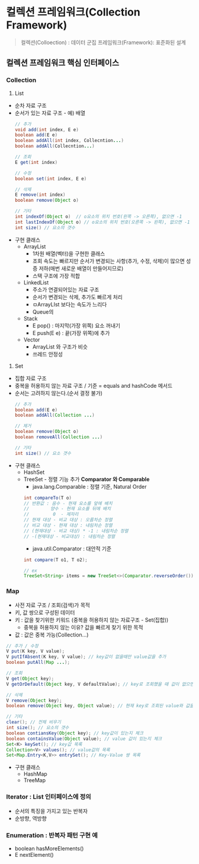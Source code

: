 # 컬렉션 프레임워크(Collection Framework)

> 컬렉션(Colloection) : 데이터 군집
> 프레임워크(Framework): 표준화된 설계

## 컬렉션 프레임워크 핵심 인터페이스

### Collection

1. List

- 순차 자료 구조
- 순서가 있는 자료 구조 - 예) 배열
  ```java
  // 추가
  void add(int index, E e)
  boolean add(E e)
  boolean addAll(int index, Collecntion...)
  boolean addAll(Collecntion...)

  // 조회
  E get(int index)

  // 수정
  boolean set(int index, E e)

  // 삭제
  E remove(int index)
  boolean remove(Object o)

  // 기타
  int indexOf(Object o)  // o요소의 위치 번호(왼쪽 -> 오른쪽), 없으면 -1
  int lastIndexOf(Object o) // o요소의 위치 번호(오른쪽 -> 왼쪽), 없으면 -1
  int size() // 요소의 갯수
  ```
- 구현 클래스
  - ArrayList
    - 1차원 배열(벡터)을 구현한 클래스
    - 조회 속도는 빠르지만 순서가 변경되는 사항(추가, 수정, 삭제)이 많으면 성증 저하(매번 새로운 배열이 만들어지므로)
    - 스택 구조에 가장 적합
  - LinkedList
    - 주소가 연결되어있는 자료 구조
    - 순서가 변경되는 삭제, 추가도 빠르게 처리
    - ㅁArrayLIst 보다는 속도가 느리다
    - Queue의
  - Stack
    - E pop() : 마지막(가장 위쪽) 요소 꺼내기
    - E push(E e) : 끝(가장 위쪽)에 추가
  - Vector
    - ArrayList 와 구조가 비슷
    - 쓰레드 안정성

1. Set

- 집합 자료 구조
- 중복을 허용하지 않는 자료 구조 / 기준 = equals and hashCode 메서드
- 순서는 고려하지 않는다.(순서 결정 불가)
  ```java
  // 추가
  boolean add(E e)
  boolean addAll(Collection ...)

  // 제거
  boolean remove(Object o)
  boolean removeAll(Collection ...)

  // 기타
  int size() // 요소 갯수
  ```
- 구현 클래스
  - HashSet
  - TreeSet - 정렬 기능 추가
    **Comparator 와 Comparable**
    - java.lang.Comparable : 정렬 기준, Natural Order
    ```java
    int compareTo(T o)
    // 반환값 : 음수 - 현재 요소를 앞에 배치
    //        양수 - 현재 요소를 뒤에 배치
    //         0  - 제자리
    // 현재 대상 - 비교 대상 : 오름차순 정렬
    // 비교 대상 - 현재 대상 : 내림차순 정렬
    // (현재대상 - 비교 대상) * -1 : 내림차순 정렬
    // -(현재대상 - 비교대상) : 내림차순 정렬
    ```
    - java.util.Comparator : 대안적 기준
    ```java
    int compare(T o1, T o2);

    // ex
    TreeSet<String> items = new TreeSet<>(Comparator.reverseOrder());
    ```

### Map

- 사전 자료 구조 / 조회(검색)가 목적
- 키, 값 쌍으로 구성된 데이터
- 키 : 값을 찾기위한 키워드 (중복을 허용하지 않는 자료구조 - Set(집합))
  - 중복을 허용하지 않는 이유? 값을 빠르게 찾기 위한 목적
- 값 : 값은 중복 가능(Collection…)

```java
// 추가 / 수정
V put(K key, V value);
V putIfAbsent(K key, V value); // key값이 없을때만 value값을 추가
boolean putAll(Map ...);

// 조회
V get(Object key);
V getOrDefault(Object key, V defaultValue); // key로 조회했을 때 값이 없으면 defaultValue로 기본값 대체

// 삭제
V remove(Object key);
boolean remove(Object key, Object value); // 현재 key로 조회된 value와 값을 비교하고 일치할 때 삭제

// 기타
clear(); // 전체 비우기
int size(); // 요소의 갯수
boolean contiansKey(Object key); // key값이 있는지 체크
boolean containsValue(Object value); // value 값이 있는지 체크
Set<K> keySet(); // key값 목록
Collection<V> values(); // value값의 목록
Set<Map.Entry<K,V>> entrySet(); // Key-Value 쌍 목록
```

- 구현 클래스
  - HashMap
  - TreeMap

### Iterator : List 인터페이스에 정의

- 순서의 특징을 가지고 있는 반복자
- 순방향, 역방향

### Enumeration : 반복자 패턴 구현 예

- boolean hasMoreElements()
- E nextElement()
